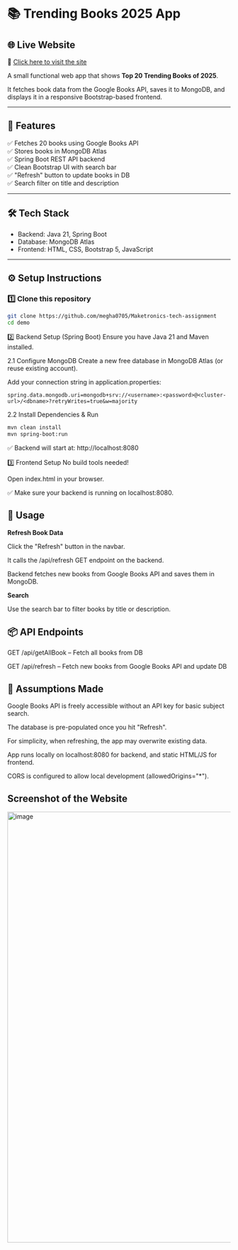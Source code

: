# 📚 Trending Books 2025 App

## 🌐 Live Website

🔗 [Click here to visit the site](https://maketronics-tech-assignment.onrender.com)

A small functional web app that shows **Top 20 Trending Books of 2025**.  

It fetches book data from the Google Books API, saves it to MongoDB, and displays it in a responsive Bootstrap-based frontend.

---

## 🎯 Features

✅ Fetches 20 books using Google Books API  
✅ Stores books in MongoDB Atlas  
✅ Spring Boot REST API backend  
✅ Clean Bootstrap UI with search bar  
✅ "Refresh" button to update books in DB  
✅ Search filter on title and description  

---

## 🛠️ Tech Stack

- Backend: Java 21, Spring Boot  
- Database: MongoDB Atlas  
- Frontend: HTML, CSS, Bootstrap 5, JavaScript  

---

## ⚙️ Setup Instructions

### 1️⃣ Clone this repository

```bash
git clone https://github.com/megha0705/Maketronics-tech-assignment
cd demo
```
2️⃣ Backend Setup (Spring Boot)
Ensure you have Java 21 and Maven installed.

2.1 Configure MongoDB
Create a new free database in MongoDB Atlas (or reuse existing account).

Add your connection string in application.properties:
```properties
spring.data.mongodb.uri=mongodb+srv://<username>:<password>@<cluster-url>/<dbname>?retryWrites=true&w=majority
```

2.2 Install Dependencies & Run
```bash
mvn clean install
mvn spring-boot:run
```
✅ Backend will start at: http://localhost:8080

3️⃣ Frontend Setup
No build tools needed!

Open index.html in your browser.

✅ Make sure your backend is running on localhost:8080.

## 🚀 Usage
**Refresh Book Data**

Click the "Refresh" button in the navbar.

It calls the /api/refresh GET endpoint on the backend.

Backend fetches new books from Google Books API and saves them in MongoDB.

**Search**

Use the search bar to filter books by title or description.

## 📦 API Endpoints
GET /api/getAllBook – Fetch all books from DB

GET /api/refresh – Fetch new books from Google Books API and update DB

## 💭 Assumptions Made
Google Books API is freely accessible without an API key for basic subject search.

The database is pre-populated once you hit "Refresh".

For simplicity, when refreshing, the app may overwrite existing data.

App runs locally on localhost:8080 for backend, and static HTML/JS for frontend.

CORS is configured to allow local development (allowedOrigins="*").
## Screenshot of the Website

<img width="1906" height="970" alt="image" src="https://github.com/user-attachments/assets/ec797d2e-19f7-49c1-a7cd-f8af02e4a735" />
